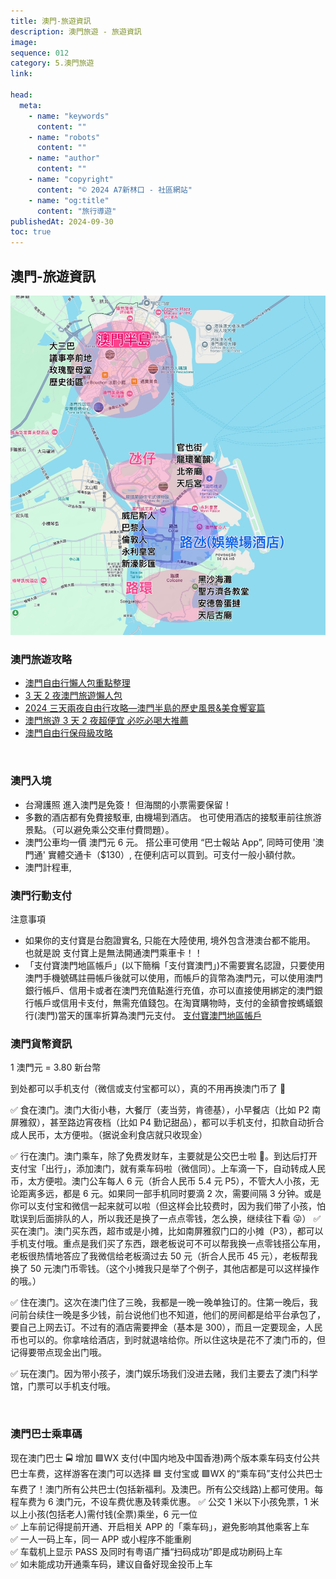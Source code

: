 ```yaml
---
title: 澳門-旅遊資訊
description: 澳門旅遊 - 旅遊資訊
image:
sequence: 012
category: 5.澳門旅遊
link:

head:
  meta:
    - name: "keywords"
      content: ""
    - name: "robots"
      content: ""
    - name: "author"
      content: ""
    - name: "copyright"
      content: "© 2024 A7新林口 - 社區網站"
    - name: "og:title"
      content: "旅行導遊"
publishedAt: 2024-09-30
toc: true
---
```


## 澳門-旅遊資訊

![v012-01.jpeg](/images/travel/v012-01.jpeg)

### 澳門旅遊攻略

- <a href="https://www.youtube.com/watch?v=RmnJTvg4_yI">澳門自由行懶人包重點整理</a>
- <a href="https://www.youtube.com/watch?v=ATUkOakFZm4">3 天 2 夜澳門旅遊懶人包</a>
- <a href="https://www.youtube.com/watch?v=K5UOxopL1m0">2024 三天兩夜自由行攻略—澳門半島的歷史風景&美食饗宴篇</a>
- <a href="https://www.youtube.com/watch?v=pimzOX2KNgA">澳門旅遊 3 天 2 夜超便宜 必吃必喝大推薦</a>
- <a href="https://www.youtube.com/watch?v=WeZfDzrDF1M&t=651s">澳門自由行保母級攻略</a>

<br>

### 澳門入境

- 台灣護照 進入澳門是免簽！ 但海關的小票需要保留！
- 多數的酒店都有免費接駁車, 由機場到酒店。 也可使用酒店的接駁車前往旅游景點。（可以避免乘公交車付費問題）。
- 澳門公車均一價 澳門元 6 元。 搭公車可使用 “巴士報站 App”, 同時可使用 '澳門通' 實體交通卡（$130）, 在便利店可以買到。可支付一般小額付款。
- 澳門計程車,

### 澳門行動支付

注意事項

- 如果你的支付寶是台胞證實名, 只能在大陸使用, 境外包含港澳台都不能用。 也就是說 支付寶上是無法開通澳門乘車卡！！
- 「支付寶澳門地區帳戶」(以下簡稱「支付寶澳門」)不需要實名認證，只要使用澳門手機號碼註冊帳戶後就可以使用，而帳戶的貨幣為澳門元，可以使用澳門銀行帳戶、信用卡或者在澳門充值點進行充值，亦可以直接使用綁定的澳門銀行帳戶或信用卡支付，無需充值錢包。在淘寶購物時，支付的金額會按螞蟻銀行(澳門)當天的匯率折算為澳門元支付。 <a href="https://www.travelclassroom.net/2019/09/alipay-macau.html#google_vignette">支付寶澳門地區帳戶</a>

### 澳門貨幣資訊

1 澳門元 = 3.80 新台幣

到处都可以手机支付（微信或支付宝都可以），真的不用再换澳门币了 🥳

✅ 食在澳门。澳门大街小巷，大餐厅（麦当劳，肯德基），小早餐店（比如 P2 南屏雅叙），甚至路边宵夜档（比如 P4 勤记甜品），都可以手机支付，扣款自动折合成人民币，太方便啦。（据说金利食店就只收现金）

✅ 行在澳门。澳门乘车，除了免费发财车，主要就是公交巴士啦 🚌。到达后打开支付宝「出行」，添加澳门，就有乘车码啦（微信同）。上车滴一下，自动转成人民币，太方便啦。澳门公车每人 6 元（折合人民币 5.4 元 P5），不管大人小孩，无论距离多远，都是 6 元。如果同一部手机同时要滴 2 次，需要间隔 3 分钟。或是你可以支付宝和微信一起来就可以啦（但这样会比较费时，因为我们带了小孩，怕耽误到后面排队的人，所以我还是换了一点点零钱，怎么换，继续往下看 😜）
✅ 买在澳门。澳门买东西，超市或是小摊，比如南屏雅叙门口的小摊（P3），都可以手机支付哦。重点是我们买了东西，跟老板说可不可以帮我换一点零钱搭公车用，老板很热情地答应了我微信给老板滴过去 50 元（折合人民币 45 元），老板帮我换了 50 元澳门币零钱。（这个小摊我只是举了个例子，其他店都是可以这样操作的哦。）

✅ 住在澳门。这次在澳门住了三晚，我都是一晚一晚单独订的。住第一晚后，我问前台续住一晚是多少钱，前台说他们也不知道，他们的房间都是给平台承包了，要自己上网去订。不过有的酒店需要押金（基本是 300），而且一定要现金，人民币也可以的。你拿啥给酒店，到时就退啥给你。所以住这块是花不了澳门币的，但记得要带点现金出门哦。

✅ 玩在澳门。因为带小孩子，澳门娱乐场我们没进去赌，我们主要去了澳门科学馆，门票可以手机支付哦。

<br>

### 澳門巴士乘車碼

现在澳门巴士 🚍 增加 🟩️WX 支付(中国内地及中国香港)两个版本乘车码支付公共巴士车费，这样游客在澳门可以选择 🟦️ 支付宝或 🟩️WX 的“乘车码”支付公共巴士车费了！澳门所有公共巴士(包括新福利。及澳巴。所有公交线路)上都可使用。每程车费为 6 澳门元，不设车费优惠及转乘优惠。
✅ 公交 1 米以下小孩免票，1 米以上小孩(包括老人)需付钱(全票)乘坐，6 元一位  
✅ 上车前记得提前开通、开启相关 APP 的「乘车码」，避免影响其他乘客上车  
✅ 一人一码上车，同一 APP 或小程序不能重刷  
✅ 车载机上显示 PASS 及同时有粤语广播“扫码成功”即是成功刷码上车  
✅ 如未能成功开通乘车码，建议自备好现金投币上车
